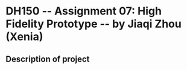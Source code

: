 # DH150 -- Assignment 07: High Fidelity Prototype -- by Jiaqi Zhou (Xenia)

## Description of project 
